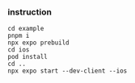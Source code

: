 ### instruction

```shell
cd example
pnpm i
npx expo prebuild
cd ios
pod install
cd ..
npx expo start --dev-client --ios
```
